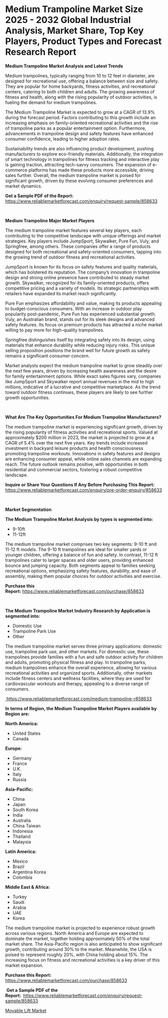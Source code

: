 <p><h1>Medium Trampoline Market Size 2025 - 2032 Global Industrial Analysis, Market Share, Top Key Players, Product Types and Forecast Research Report</h1></p><p><strong>Medium Trampoline Market Analysis and Latest Trends</strong></p>
<p><p>Medium trampolines, typically ranging from 10 to 12 feet in diameter, are designed for recreational use, offering a balance between size and safety. They are popular for home backyards, fitness activities, and recreational centers, catering to both children and adults. The growing awareness of fitness and health, along with the rising popularity of outdoor activities, is fueling the demand for medium trampolines. </p><p>The Medium Trampoline Market is expected to grow at a CAGR of 13.9% during the forecast period. Factors contributing to this growth include an increasing emphasis on family-oriented recreational activities and the rise of trampoline parks as a popular entertainment option. Furthermore, advancements in trampoline design and safety features have enhanced consumer confidence, leading to higher adoption rates. </p><p>Sustainability trends are also influencing product development, pushing manufacturers to explore eco-friendly materials. Additionally, the integration of smart technology in trampolines for fitness tracking and interactive play is gaining traction, attracting tech-savvy consumers. The expansion of e-commerce platforms has made these products more accessible, driving sales further. Overall, the medium trampoline market is poised for significant growth, driven by these evolving consumer preferences and market dynamics.</p></p>
<p><strong>Get a Sample PDF of the Report:&nbsp;</strong> <a href="https://www.reliablemarketforecast.com/enquiry/request-sample/858633?utm_campaign=2246&utm_medium=2&utm_source=Github&utm_content=ia&utm_term=16022025&utm_id=medium-trampoline">https://www.reliablemarketforecast.com/enquiry/request-sample/858633</a></p>
<p>&nbsp;</p>
<p><strong>Medium Trampoline Major Market Players</strong></p>
<p><p>The medium trampoline market features several key players, each contributing to the competitive landscape with unique offerings and market strategies. Key players include JumpSport, Skywalker, Pure Fun, Vuly, and Springfree, among others. These companies offer a range of products designed for both recreational and safety-oriented consumers, tapping into the growing trend of outdoor fitness and recreational activities.</p><p>JumpSport is known for its focus on safety features and quality materials, which has bolstered its reputation. The company’s innovation in trampoline design and strong online presence have contributed to steady market growth. Skywalker, recognized for its family-oriented products, offers competitive pricing and a variety of models. Its strategic partnerships with retailers have expanded its market reach significantly.</p><p>Pure Fun emphasizes affordability and value, making its products appealing to budget-conscious consumers. With an increase in outdoor play popularity post-pandemic, Pure Fun has experienced substantial growth. Vuly, an Australian brand, stands out for its sleek designs and advanced safety features. Its focus on premium products has attracted a niche market willing to pay more for high-quality trampolines.</p><p>Springfree distinguishes itself by integrating safety into its design, using materials that enhance durability while reducing injury risks. This unique selling proposition positions the brand well for future growth as safety remains a significant consumer concern.</p><p>Market analysts expect the medium trampoline market to grow steadily over the next few years, driven by increasing health awareness and the desire for family entertainment options. While exact sales figures vary, companies like JumpSport and Skywalker report annual revenues in the mid to high millions, indicative of a lucrative and competitive marketplace. As the trend toward outdoor fitness continues, these players are likely to see further growth opportunities.</p></p>
<p>&nbsp;</p>
<p><strong>What Are The Key Opportunities For Medium Trampoline Manufacturers?</strong></p>
<p><p>The medium trampoline market is experiencing significant growth, driven by the rising popularity of fitness activities and recreational sports. Valued at approximately $200 million in 2023, the market is projected to grow at a CAGR of 5.4% over the next five years. Key trends include increased investment in backyard leisure products and health consciousness promoting trampoline workouts. Innovations in safety features and designs are enhancing consumer appeal, while online sales channels are expanding reach. The future outlook remains positive, with opportunities in both residential and commercial sectors, fostering a robust competitive landscape.</p></p>
<p><strong>Inquire or Share Your Questions If Any Before Purchasing This Report:</strong> <a href="https://www.reliablemarketforecast.com/enquiry/pre-order-enquiry/858633?utm_campaign=2246&utm_medium=2&utm_source=Github&utm_content=ia&utm_term=16022025&utm_id=medium-trampoline">https://www.reliablemarketforecast.com/enquiry/pre-order-enquiry/858633</a></p>
<p>&nbsp;</p>
<p><strong>Market Segmentation</strong></p>
<p><strong>The Medium Trampoline Market Analysis by types is segmented into:</strong></p>
<p><ul><li>9-10ft</li><li>11-12ft</li></ul></p>
<p><p>The medium trampoline market comprises two key segments: 9-10 ft and 11-12 ft models. The 9-10 ft trampolines are ideal for smaller yards or younger children, offering a balance of fun and safety. In contrast, 11-12 ft trampolines cater to larger spaces and older users, providing enhanced bounce and jumping capacity. Both segments appeal to families seeking recreational options, emphasizing safety features, durability, and ease of assembly, making them popular choices for outdoor activities and exercise.</p></p>
<p><strong>Purchase this Report:&nbsp;</strong><a href="https://www.reliablemarketforecast.com/purchase/858633?utm_campaign=2246&utm_medium=2&utm_source=Github&utm_content=ia&utm_term=16022025&utm_id=medium-trampoline">https://www.reliablemarketforecast.com/purchase/858633</a></p>
<p>&nbsp;</p>
<p><strong>The Medium Trampoline Market Industry Research by Application is segmented into:</strong></p>
<p><ul><li>Domestic Use</li><li>Trampoline Park Use</li><li>Other</li></ul></p>
<p><p>The medium trampoline market serves three primary applications: domestic use, trampoline park use, and other markets. For domestic use, these trampolines provide families with a fun and safe outdoor activity for children and adults, promoting physical fitness and play. In trampoline parks, medium trampolines enhance the overall experience, allowing for various recreational activities and organized sports. Additionally, other markets include fitness centers and wellness facilities, where they are used for cardiovascular workouts and therapy, appealing to a diverse range of consumers.</p></p>
<p><a href="https://www.reliablemarketforecast.com/medium-trampoline-r858633?utm_campaign=2246&utm_medium=2&utm_source=Github&utm_content=ia&utm_term=16022025&utm_id=medium-trampoline">&nbsp;https://www.reliablemarketforecast.com/medium-trampoline-r858633</a></p>
<p><strong>In terms of Region, the Medium Trampoline Market Players available by Region are:</strong></p>
<p>
    <p> <strong> North America: </strong>
        <ul>
            <li>United States</li>
            <li>Canada</li>
        </ul>
        </p> 
    <p> <strong> Europe: </strong>
        <ul>
            <li>Germany</li>
            <li>France</li>
            <li>U.K.</li>
            <li>Italy</li>
            <li>Russia</li>
        </ul>
        </p> 
    <p> <strong> Asia-Pacific: </strong>
        <ul>
            <li>China</li>
            <li>Japan</li>
            <li>South Korea</li>
            <li>India</li>
            <li>Australia</li>
            <li>China Taiwan</li>
            <li>Indonesia</li>
            <li>Thailand</li>
            <li>Malaysia</li>
        </ul>
        </p> 
    <p> <strong> Latin America: </strong>
        <ul>
            <li>Mexico</li>
            <li>Brazil</li>
            <li>Argentina Korea</li>
            <li>Colombia</li>
        </ul>
        </p> 
    <p> <strong> Middle East & Africa: </strong>
        <ul>
            <li>Turkey</li>
            <li>Saudi</li>
            <li>Arabia</li>
            <li>UAE</li>
            <li>Korea</li>
        </ul>
    </p>
    </p>
<p><p>The medium trampoline market is projected to experience robust growth across various regions. North America and Europe are expected to dominate the market, together holding approximately 50% of the total market share. The Asia-Pacific region is also anticipated to show significant growth, contributing around 30% to the market. Meanwhile, the USA is poised to represent roughly 20%, with China holding about 15%. The increasing focus on fitness and recreational activities is a key driver of this market expansion.</p></p>
<p><strong>Purchase this Report: </strong><a href="https://www.reliablemarketforecast.com/purchase/858633?utm_campaign=2246&utm_medium=2&utm_source=Github&utm_content=ia&utm_term=16022025&utm_id=medium-trampoline">https://www.reliablemarketforecast.com/purchase/858633</a></p>
<p>&nbsp;<strong>Get a Sample PDF of the Report:&nbsp;&nbsp;</strong><a href="https://www.reliablemarketforecast.com/enquiry/request-sample/858633?utm_campaign=2246&utm_medium=2&utm_source=Github&utm_content=ia&utm_term=16022025&utm_id=medium-trampoline">https://www.reliablemarketforecast.com/enquiry/request-sample/858633</a></p>
<p><strong></strong></p>
<p><p><a href="https://github.com/skerretflossie9297/Market-Research-Report-List-1/blob/main/movable-lift-market.md?utm_campaign=2246&utm_medium=2&utm_source=Github&utm_content=ia&utm_term=16022025&utm_id=medium-trampoline">Movable Lift Market</a></p></p>